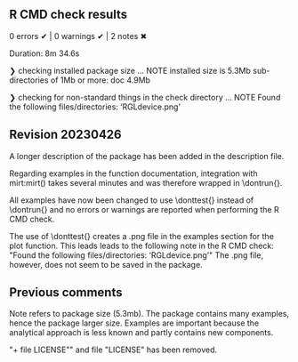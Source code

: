 ## R CMD check results

0 errors ✔ | 0 warnings ✔ | 2 notes ✖

Duration: 8m 34.6s

❯ checking installed package size ... NOTE
    installed size is  5.3Mb
    sub-directories of 1Mb or more:
      doc   4.9Mb

❯ checking for non-standard things in the check directory ... NOTE
  Found the following files/directories:
    ‘RGLdevice.png’

## Revision 20230426

A longer description of the package has been added in the description file.

Regarding examples in the function documentation, integration with mirt:mirt() takes several minutes and was therefore wrapped in \dontrun{}. 

All examples have now been changed to use \donttest{} instead of \dontrun{} and no errors or warnings are reported when performing the R CMD check.

The use of \donttest{} creates a .png file in the examples section for the plot function. This leads leads to the following note in the R CMD check: 
"Found the following files/directories:
    ‘RGLdevice.png’"
The .png file, however, does not seem to be saved in the package.


## Previous comments

Note refers to package size (5.3mb). The package contains many examples, hence the package larger size. Examples are important because the analytical approach is less known and partly contains new components.

"+ file LICENSE"" and file "LICENSE" has been removed.
